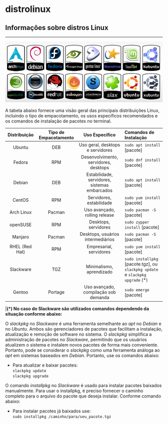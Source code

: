 # distrolinux
## Informações sobre distros Linux
---

<img src="imagens/distros.png">

A tabela abaixo fornece uma visão geral das principais distribuições Linux, incluindo o tipo de empacotamento, os usos específicos recomendados e os comandos de instalação de pacotes no terminal.</br>

Distribuição  | Tipo de Empacotamento |       Uso Específico                              | Comandos de Instalação 
:------------:|:---------------------:|:-------------------------------------------------:|:------------------------------------------------------------------------------
Ubuntu        |DEB                    |Uso geral, desktops e servidores                   |`sudo apt install` [pacote]
Fedora        |RPM                    |Desenvolvimento, servidores, desktops              |`sudo dnf install` [pacote]
Debian        |DEB                    |Estabilidade, servidores, sistemas embarcados      |`sudo apt install` [pacote]
CentOS        |RPM                    |Servidores, estabilidade                           |`sudo yum install` [pacote]
Arch Linux    |Pacman                 |Uso avançado, rolling release                      |`sudo pacman -S` [pacote]
openSUSE      |RPM                    |Desktops, servidores                               |`sudo zypper install` [pacote]
Manjaro       |Pacman                 |Desktops, usuários intermediários                  |`sudo pacman -S` [pacote]
RHEL (Red Hat)|RPM                    |Empresarial, servidores                            |`sudo yum install` [pacote]
Slackware     |TGZ                    |Minimalismo, aprendizado                           |`sudo installpkg` [pacote.tgz], ou `slackpkg update` e `slackpkg upgrade` (*)  
Gentoo        |Portage                |Uso avançado, compilação sob demanda               |`sudo emerge` [pacote]

|**(*) No caso do Slackware são utilizados comandos dependendo da situação conforme abaixo:**

O _slackpkg_ no _Slackware_ é uma ferramenta semelhante ao _apt_ no _Debian_ e no _Ubuntu_. Ambos são gerenciadores de pacotes que facilitam a instalação, atualização e remoção de software no sistema.
O _slackpkg_ simplifica a administração de pacotes no _Slackware_, permitindo que os usuários atualizem o sistema e instalem novos pacotes de forma mais conveniente. 
Portanto, pode se considerar o _slackpkg_ como uma ferramenta análoga ao _apt_ em sistemas baseados em _Debian_. Portanto, use os comandos abaixo:

- Para atualizar e baixar pacotes:</br>
`slackpkg update`</br>
`slackpkg upgrade`

O comando _installpkg_ no _Slackware_ é usado para instalar pacotes baixados manualmente. Para usar o installpkg, é preciso fornecer o caminho completo para o arquivo do pacote que deseja instalar. Conforme comando abaixo:

- Para instalar pacotes já baixados use:</br>
  `sudo installpkg /caminho/para/seu_pacote.tgz`
